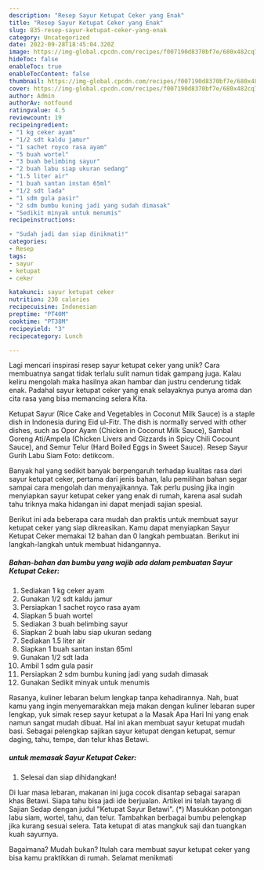 ```yaml
---
description: "Resep Sayur Ketupat Ceker yang Enak"
title: "Resep Sayur Ketupat Ceker yang Enak"
slug: 835-resep-sayur-ketupat-ceker-yang-enak
category: Uncategorized
date: 2022-09-28T18:45:04.320Z
image: https://img-global.cpcdn.com/recipes/f007190d8370bf7e/680x482cq70/sayur-ketupat-ceker-foto-resep-utama.jpg
hideToc: false
enableToc: true
enableTocContent: false
thumbnail: https://img-global.cpcdn.com/recipes/f007190d8370bf7e/680x482cq70/sayur-ketupat-ceker-foto-resep-utama.jpg
cover: https://img-global.cpcdn.com/recipes/f007190d8370bf7e/680x482cq70/sayur-ketupat-ceker-foto-resep-utama.jpg
author: Admin
authorAv: notfound
ratingvalue: 4.5
reviewcount: 19
recipeingredient:
- "1 kg ceker ayam"
- "1/2 sdt kaldu jamur"
- "1 sachet royco rasa ayam"
- "5 buah wortel"
- "3 buah belimbing sayur"
- "2 buah labu siap ukuran sedang"
- "1.5 liter air"
- "1 buah santan instan 65ml"
- "1/2 sdt lada"
- "1 sdm gula pasir"
- "2 sdm bumbu kuning jadi yang sudah dimasak"
- "Sedikit minyak untuk menumis"
recipeinstructions:

- "Sudah jadi dan siap dinikmati!"
categories:
- Resep
tags:
- sayur
- ketupat
- ceker

katakunci: sayur ketupat ceker 
nutrition: 230 calories
recipecuisine: Indonesian
preptime: "PT40M"
cooktime: "PT38M"
recipeyield: "3"
recipecategory: Lunch

---
```





Lagi mencari inspirasi resep sayur ketupat ceker yang unik? Cara membuatnya sangat tidak terlalu sulit namun tidak gampang juga. Kalau keliru mengolah maka hasilnya akan hambar dan justru cenderung tidak enak. Padahal sayur ketupat ceker yang enak selayaknya punya aroma dan cita rasa yang bisa memancing selera Kita.





Ketupat Sayur (Rice Cake and Vegetables in Coconut Milk Sauce) is a staple dish in Indonesia during Eid ul-Fitr. The dish is normally served with other dishes, such as Opor Ayam (Chicken in Coconut Milk Sauce), Sambal Goreng Ati/Ampela (Chicken Livers and Gizzards in Spicy Chili Cocount Sauce), and Semur Telur (Hard Boiled Eggs in Sweet Sauce). Resep Sayur Gurih Labu Siam Foto: detikcom.

Banyak hal yang sedikit banyak berpengaruh terhadap kualitas rasa dari sayur ketupat ceker, pertama dari jenis bahan, lalu pemilihan bahan segar sampai cara mengolah dan menyajikannya. Tak perlu pusing jika ingin menyiapkan sayur ketupat ceker yang enak di rumah, karena asal sudah tahu triknya maka hidangan ini dapat menjadi sajian spesial.






Berikut ini ada beberapa cara mudah dan praktis untuk membuat sayur ketupat ceker yang siap dikreasikan. Kamu dapat menyiapkan Sayur Ketupat Ceker memakai 12 bahan dan 0 langkah pembuatan. Berikut ini langkah-langkah untuk membuat hidangannya.

<!--inarticleads1-->

##### Bahan-bahan dan bumbu yang wajib ada dalam pembuatan Sayur Ketupat Ceker:

1. Sediakan 1 kg ceker ayam
1. Gunakan 1/2 sdt kaldu jamur
1. Persiapkan 1 sachet royco rasa ayam
1. Siapkan 5 buah wortel
1. Sediakan 3 buah belimbing sayur
1. Siapkan 2 buah labu siap ukuran sedang
1. Sediakan 1.5 liter air
1. Siapkan 1 buah santan instan 65ml
1. Gunakan 1/2 sdt lada
1. Ambil 1 sdm gula pasir
1. Persiapkan 2 sdm bumbu kuning jadi yang sudah dimasak
1. Gunakan Sedikit minyak untuk menumis


Rasanya, kuliner lebaran belum lengkap tanpa kehadirannya. Nah, buat kamu yang ingin menyemarakkan meja makan dengan kuliner lebaran super lengkap, yuk simak resep sayur ketupat a la Masak Apa Hari Ini yang enak namun sangat mudah dibuat. Hal ini akan membuat sayur ketupat mudah basi. Sebagai pelengkap sajikan sayur ketupat dengan ketupat, semur daging, tahu, tempe, dan telur khas Betawi. 

<!--inarticleads2-->

#####  untuk memasak Sayur Ketupat Ceker:


1. Selesai dan siap dihidangkan!

Di luar masa lebaran, makanan ini juga cocok disantap sebagai sarapan khas Betawi. Siapa tahu bisa jadi ide berjualan. Artikel ini telah tayang di Sajian Sedap dengan judul &#34;Ketupat Sayur Betawi&#34;. (*) Masukkan potongan labu siam, wortel, tahu, dan telur. Tambahkan berbagai bumbu pelengkap jika kurang sesuai selera. Tata ketupat di atas mangkuk saji dan tuangkan kuah sayurnya. 

Bagaimana? Mudah bukan? Itulah cara membuat sayur ketupat ceker yang bisa kamu praktikkan di rumah. Selamat menikmati
